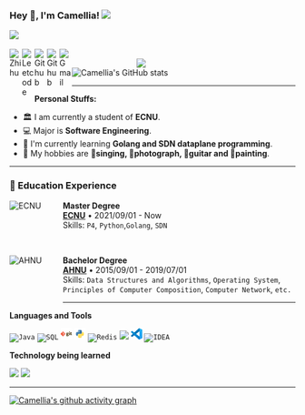 <!-- ### Hi there 👋 -->

<!--
**ruirui-wang-study/ruirui-wang-study** is a ✨ _special_ ✨ repository because its `README.md` (this file) appears on your GitHub profile.

Here are some ideas to get you started:

- 🔭 I’m currently working on software defined network
- 🌱 I’m currently learning golang, spatial and federal learning
- 👯 I’m looking to collaborate on taurus study
- 🤔 I’m looking for help with 
- 💬 Ask me about 
- 📫 How to reach me: WeChat(Wrr
- 😄 Pronouns: ...
- ⚡ Fun fact: ...
-->

<!-- - 🔭 I’m currently working on software defined network
- 🌱 I’m currently learning golang, spatial and federal learning
- 👯 I’m looking to collaborate on programmable dataplane study
- 🤹‍♀️ I'm interested in 🎤singing, 📸photograph, 🎸guitar and 🎨painting
- 📫 How to reach me: WeChat@Wrr0722_(Please note your name in the application~） -->

### Hey 👋, I'm Camellia! <img src="https://media.giphy.com/media/mGcNjsfWAjY5AEZNw6/giphy.gif" width="50">
![](https://komarev.com/ghpvc/?username=ruirui-wang-study&color=red)

<a href="https://www.zhihu.com/people/rui-rui-rui-rui-rui-72-28">
  <img align="left" alt="Zhihu" width="22px" src="https://img.icons8.com/material-two-tone/50/000000/zhihu.png" />
</a>
<a href="https://leetcode.cn/u/CBE6nMTHRa/">
  <img align="left" alt="Leetcode" width="22px" src="https://img.icons8.com/external-tal-revivo-shadow-tal-revivo/24/000000/external-level-up-your-coding-skills-and-quickly-land-a-job-logo-shadow-tal-revivo.png" />
</a>
<a href="https://github.com/ruirui-wang-study/">
  <img align="left" alt="Github" width="22px" src="https://cdn.jsdelivr.net/npm/simple-icons@v3/icons/github.svg" />
</a>
<a href="https://space.bilibili.com/88943226">
    <img align="left" alt="Github" width="22px" src="https://img.icons8.com/color/48/000000/bilibili.png"/>
</a> 
<a href="https://mail.google.com/ ">
  <img align="left" alt="Gmail" width="22px" src="https://cdn.jsdelivr.net/npm/simple-icons@3.12.2/icons/gmail.svg" />
</a>
<!-- <a href="https://blog.csdn.net/qq_40563761/ ">
  <img align="left" alt="CSDN" width="22px" src="https://img.icons8.com/material/48/000000/csdn.png" />
</a> -->
<br>
<img align="right" src="https://media.giphy.com/media/ieyl9zmCjO4b4t6qoY/giphy.gif" width="280">

<!-- <img align="center"  src="https://github-readme-stats.vercel.app/api?username=ruirui-wang-study&count_private=true&show_icons=true&theme=dracula" /> -->
![Camellia's GitHub stats](https://github-readme-stats.vercel.app/api?username=ruirui-wang-study&theme=dracula&show_icons=true)
  

---



<!-- - I am a **Programming rookie** 
- I like to use a variety of useful **computer software** and build  **beautiful blog.**
- I also like **literature, reading and writing.** 
- I used to dream of being a writer.But **the reality made me have to learn a technology💻,**
- and I also came into contact with **programming**.
- Although I was **not interested** in it at the beginning,
- **luckily I slowly fell in love with it. ❤️** -->

<!-- <img align="right" alt="jpg" width="250px" src="https://cdn.jsdelivr.net/gh/Jackyu-1999/CDN-Static@main/offer.jpg" /> -->

**Personal Stuffs:**

- 🏛 I am currently a student of **ECNU**.
- 💻 Major is **Software Engineering**.
- 🌱 I'm currently learning **Golang and SDN dataplane programming**. 
- 🤔 My hobbies are **🎤singing, 📸photograph, 🎸guitar and 🎨painting**.<!-- - 💼 I am an **obsessive-compulsive disorder**. -->
<!-- - 💬 If you have any questions, **just ask me**. -->
<!-- - This is my email: **jasminewr0722@gmail.com**. -->

---

### 📗 Education Experience

[<img align="left" height="94px" width="94px" alt="ECNU" src="https://upload.wikimedia.org/wikipedia/en/thumb/2/2a/East_China_Normal_University_logo.svg/1200px-East_China_Normal_University_logo.svg.png"/>](https://www.ecnu.edu.cn/)

**Master Degree** \
[**ECNU**](https://www.ecnu.edu.cn/) • 2021/09/01 - Now \
Skills: `P4`, `Python`,`Golang`, `SDN`
<!-- Featured Projects: [X-Tiktok](https://github.com/X-Engineer/x-tiktok)/ [X-RPC](https://github.com/X-Engineer/x-rpc)/ [Data Power Platform](https://github.com/zhicheng-ning/data-power-platform) / [DPP Backend](https://github.com/zhicheng-ning/dpp-backend) -->
<br/>


[<img align="left" height="94px" width="94px" alt="AHNU" src="https://www.shanghairanking.cn/_uni/logo/34817561.png"/>](https://www.ahnu.edu.cn/)

**Bachelor Degree** \
[**AHNU**](http://www.ncu.edu.cn/) • 2015/09/01 - 2019/07/01 \
Skills: `Data Structures and Algorithms`, `Operating System`, `Principles of Computer Composition`, `Computer Network`, `etc.` 
<!-- Featured Projects: [Lion Forum](https://nzcer.cn:8088/forum) / [Larning Summary](https://github.com/zhicheng-ning/LearingSummary) -->
<!-- <br> -->

---

**Languages and Tools**

<code><img height="20" src="https://img.icons8.com/color/48/000000/java-coffee-cup-logo--v1.png" alt="Java" title="Java"></code>
<code><img height="20" src="https://img.icons8.com/external-soft-fill-juicy-fish/60/000000/external-sql-coding-and-development-soft-fill-soft-fill-juicy-fish.png" alt="SQL" title="SQL"></code>
<code><img height="20" src="https://raw.githubusercontent.com/github/explore/80688e429a7d4ef2fca1e82350fe8e3517d3494d/topics/git/git.png" alt="Git" title="Git"></code>
<code><img height="20" src="https://raw.githubusercontent.com/github/explore/80688e429a7d4ef2fca1e82350fe8e3517d3494d/topics/python/python.png" alt="Python" title="Python"></code>
<code><img height="20" src="https://img.icons8.com/color/48/000000/redis.png" alt="Redis" title="Redis"></code>
<code><img height="20" src="https://cdn.jsdelivr.net/npm/simple-icons@3.12.2/icons/mysql.svg"></code>
<code><img height="20" src="https://raw.githubusercontent.com/github/explore/80688e429a7d4ef2fca1e82350fe8e3517d3494d/topics/visual-studio-code/visual-studio-code.png" alt="VSCode" title="VSCode"></code>
<code><img height="20" src="https://img.icons8.com/color/48/000000/intellij-idea.png" alt="IDEA" title="IDEA"></code>


**Technology being learned**

<code><img height="20" src="https://cdn.jsdelivr.net/npm/simple-icons@3.12.2/icons/linux.svg"></code>
<code><img height="20" src="https://cdn.jsdelivr.net/npm/simple-icons@3.12.2/icons/vim.svg"></code>
<!-- <code><img height="20" src="https://cdn.jsdelivr.net/npm/simple-icons@3.12.2/icons/django.svg"></code>
<code><img height="20" src="https://www.vectorlogo.zone/logos/pocoo_flask/pocoo_flask-icon.svg"></code>
<code><img height="20" src="https://cdn.jsdelivr.net/npm/simple-icons@3.12.2/icons/jquery.svg"></code>
<code><img height="20" src="https://cdn.jsdelivr.net/npm/simple-icons@3.12.2/icons/typescript.svg"></code>
<code><img height="20" src="https://raw.githubusercontent.com/devicons/devicon/master/icons/vuejs/vuejs-original.svg"></code>
<code><img height="20" src="https://cdn.jsdelivr.net/npm/simple-icons@3.12.2/icons/react.svg"></code> -->

<!-- **Favorite sites**

<code><img height="20" src="https://cdn.jsdelivr.net/npm/simple-icons@3.12.2/icons/github.svg"></code>
<code><img height="20" src="https://cdn.jsdelivr.net/npm/simple-icons@3.12.2/icons/google.svg"></code>
<code><img height="20" src="https://cdn.jsdelivr.net/npm/simple-icons@3.12.2/icons/stackoverflow.svg"></code>
<code><img height="20" src="https://cdn.jsdelivr.net/npm/simple-icons@3.12.2/icons/youtube.svg"></code>
<code><img height="20" src="https://cdn.jsdelivr.net/npm/simple-icons@3.12.2/icons/steam.svg"></code>
<code><img height="20" src="https://cdn.jsdelivr.net/npm/simple-icons@3.12.2/icons/freecodecamp.svg"></code>
<code><img height="20" src="https://cdn.jsdelivr.net/npm/simple-icons@3.12.2/icons/w3c.svg"></code>
<code><img height="20" src="https://cdn.jsdelivr.net/npm/simple-icons@3.12.2/icons/stackoverflow.svg"></code> -->


---
  
[![Camellia's github activity graph](https://github-readme-activity-graph.cyclic.app/graph?username=ruirui-wang-study&theme=rogue)](https://github.com/ashutosh00710/github-readme-activity-graph)

<!-- 📊 **My recent programming status:**
 -->

